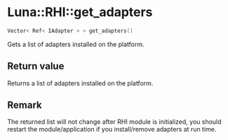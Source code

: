 # Luna::RHI::get_adapters

```c++
Vector< Ref< IAdapter > > get_adapters()
```

Gets a list of adapters installed on the platform. 



## Return value
Returns a list of adapters installed on the platform. 

## Remark
The returned list will not change after RHI module is initialized, you should restart the module/application if you install/remove adapters at run time. 

